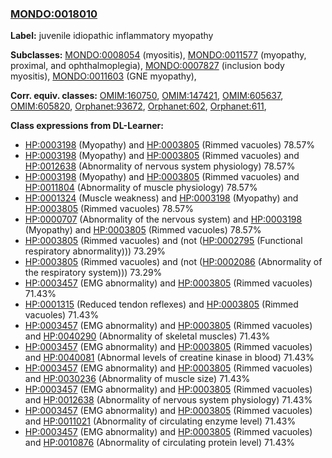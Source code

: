 
### [MONDO:0018010](http://purl.obolibrary.org/obo/MONDO_0018010)
**Label:** juvenile idiopathic inflammatory myopathy

**Subclasses:** [MONDO:0008054](http://purl.obolibrary.org/obo/MONDO_0008054) (myositis), [MONDO:0011577](http://purl.obolibrary.org/obo/MONDO_0011577) (myopathy, proximal, and ophthalmoplegia), [MONDO:0007827](http://purl.obolibrary.org/obo/MONDO_0007827) (inclusion body myositis), [MONDO:0011603](http://purl.obolibrary.org/obo/MONDO_0011603) (GNE myopathy), 

**Corr. equiv. classes:** [OMIM:160750](http://purl.obolibrary.org/obo/OMIM_160750), [OMIM:147421](http://purl.obolibrary.org/obo/OMIM_147421), [OMIM:605637](http://purl.obolibrary.org/obo/OMIM_605637), [OMIM:605820](http://purl.obolibrary.org/obo/OMIM_605820), [Orphanet:93672](http://www.orpha.net/ORDO/Orphanet_93672), [Orphanet:602](http://www.orpha.net/ORDO/Orphanet_602), [Orphanet:611](http://www.orpha.net/ORDO/Orphanet_611), 

**Class expressions from DL-Learner:**

- [HP:0003198](http://purl.obolibrary.org/obo/HP_0003198) (Myopathy) and [HP:0003805](http://purl.obolibrary.org/obo/HP_0003805) (Rimmed vacuoles) 78.57%
- [HP:0003198](http://purl.obolibrary.org/obo/HP_0003198) (Myopathy) and [HP:0003805](http://purl.obolibrary.org/obo/HP_0003805) (Rimmed vacuoles) and [HP:0012638](http://purl.obolibrary.org/obo/HP_0012638) (Abnormality of nervous system physiology) 78.57%
- [HP:0003198](http://purl.obolibrary.org/obo/HP_0003198) (Myopathy) and [HP:0003805](http://purl.obolibrary.org/obo/HP_0003805) (Rimmed vacuoles) and [HP:0011804](http://purl.obolibrary.org/obo/HP_0011804) (Abnormality of muscle physiology) 78.57%
- [HP:0001324](http://purl.obolibrary.org/obo/HP_0001324) (Muscle weakness) and [HP:0003198](http://purl.obolibrary.org/obo/HP_0003198) (Myopathy) and [HP:0003805](http://purl.obolibrary.org/obo/HP_0003805) (Rimmed vacuoles) 78.57%
- [HP:0000707](http://purl.obolibrary.org/obo/HP_0000707) (Abnormality of the nervous system) and [HP:0003198](http://purl.obolibrary.org/obo/HP_0003198) (Myopathy) and [HP:0003805](http://purl.obolibrary.org/obo/HP_0003805) (Rimmed vacuoles) 78.57%
- [HP:0003805](http://purl.obolibrary.org/obo/HP_0003805) (Rimmed vacuoles) and (not ([HP:0002795](http://purl.obolibrary.org/obo/HP_0002795) (Functional respiratory abnormality))) 73.29%
- [HP:0003805](http://purl.obolibrary.org/obo/HP_0003805) (Rimmed vacuoles) and (not ([HP:0002086](http://purl.obolibrary.org/obo/HP_0002086) (Abnormality of the respiratory system))) 73.29%
- [HP:0003457](http://purl.obolibrary.org/obo/HP_0003457) (EMG abnormality) and [HP:0003805](http://purl.obolibrary.org/obo/HP_0003805) (Rimmed vacuoles) 71.43%
- [HP:0001315](http://purl.obolibrary.org/obo/HP_0001315) (Reduced tendon reflexes) and [HP:0003805](http://purl.obolibrary.org/obo/HP_0003805) (Rimmed vacuoles) 71.43%
- [HP:0003457](http://purl.obolibrary.org/obo/HP_0003457) (EMG abnormality) and [HP:0003805](http://purl.obolibrary.org/obo/HP_0003805) (Rimmed vacuoles) and [HP:0040290](http://purl.obolibrary.org/obo/HP_0040290) (Abnormality of skeletal muscles) 71.43%
- [HP:0003457](http://purl.obolibrary.org/obo/HP_0003457) (EMG abnormality) and [HP:0003805](http://purl.obolibrary.org/obo/HP_0003805) (Rimmed vacuoles) and [HP:0040081](http://purl.obolibrary.org/obo/HP_0040081) (Abnormal levels of creatine kinase in blood) 71.43%
- [HP:0003457](http://purl.obolibrary.org/obo/HP_0003457) (EMG abnormality) and [HP:0003805](http://purl.obolibrary.org/obo/HP_0003805) (Rimmed vacuoles) and [HP:0030236](http://purl.obolibrary.org/obo/HP_0030236) (Abnormality of muscle size) 71.43%
- [HP:0003457](http://purl.obolibrary.org/obo/HP_0003457) (EMG abnormality) and [HP:0003805](http://purl.obolibrary.org/obo/HP_0003805) (Rimmed vacuoles) and [HP:0012638](http://purl.obolibrary.org/obo/HP_0012638) (Abnormality of nervous system physiology) 71.43%
- [HP:0003457](http://purl.obolibrary.org/obo/HP_0003457) (EMG abnormality) and [HP:0003805](http://purl.obolibrary.org/obo/HP_0003805) (Rimmed vacuoles) and [HP:0011021](http://purl.obolibrary.org/obo/HP_0011021) (Abnormality of circulating enzyme level) 71.43%
- [HP:0003457](http://purl.obolibrary.org/obo/HP_0003457) (EMG abnormality) and [HP:0003805](http://purl.obolibrary.org/obo/HP_0003805) (Rimmed vacuoles) and [HP:0010876](http://purl.obolibrary.org/obo/HP_0010876) (Abnormality of circulating protein level) 71.43%


